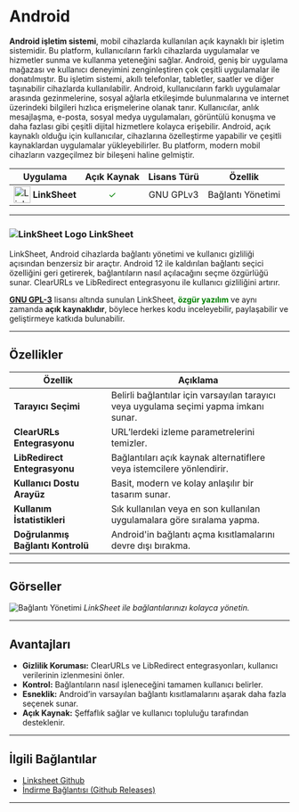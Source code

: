 <!-- NOTLAR 
 - Bu sayfa bilgi içerikli makale olacaktır.
 - Tablo eklemeyi unutmayın 
 - Uygun görseller eklemeyi unutmayın.
 - İçerik kuralları ve ekleme yapmak sayfalarını ziyaret edebilirsiniz -->

# Android

**Android işletim sistemi**, mobil cihazlarda kullanılan açık kaynaklı bir işletim sistemidir. Bu platform, kullanıcıların farklı cihazlarda uygulamalar ve hizmetler sunma ve kullanma yeteneğini sağlar. Android, geniş bir uygulama mağazası ve kullanıcı deneyimini zenginleştiren çok çeşitli uygulamalar ile donatılmıştır. Bu işletim sistemi, akıllı telefonlar, tabletler, saatler ve diğer taşınabilir cihazlarda kullanılabilir. Android, kullanıcıların farklı uygulamalar arasında gezinmelerine, sosyal ağlarla etkileşimde bulunmalarına ve internet üzerindeki bilgileri hızlıca erişmelerine olanak tanır. Kullanıcılar, anlık mesajlaşma, e-posta, sosyal medya uygulamaları, görüntülü konuşma ve daha fazlası gibi çeşitli dijital hizmetlere kolayca erişebilir. Android, açık kaynaklı olduğu için kullanıcılar, cihazlarına özelleştirme yapabilir ve çeşitli kaynaklardan uygulamalar yükleyebilirler. Bu platform, modern mobil cihazların vazgeçilmez bir bileşeni haline gelmiştir.

| Uygulama | Açık Kaynak | Lisans Türü | Özellik |
|----------|:-----------:|:-----------:|:-----------:|
| <img src="https://raw.githubusercontent.com/LinkSheet/LinkSheet/refs/heads/master/app/src/main/res/drawable/app_linksheet.png" alt="Linksheet" style="width: 30px; height: 30px; vertical-align: middle; display: inline-block;"> <span style="vertical-align: middle; display: inline-block;"> **LinkSheet** </span> |<span style="color: green;">✓</span>| GNU GPLv3       | Bağlantı Yönetimi |

---

### <span style="display: inline-block; vertical-align: middle;"> <img src="https://raw.githubusercontent.com/LinkSheet/LinkSheet/refs/heads/master/app/src/main/res/drawable/app_linksheet.png" alt="LinkSheet Logo"> </span> <span style="display: inline-block; vertical-align: middle;"> LinkSheet


LinkSheet, Android cihazlarda bağlantı yönetimi ve kullanıcı gizliliği açısından benzersiz bir araçtır. Android 12 ile kaldırılan bağlantı seçici özelliğini geri getirerek, bağlantıların nasıl açılacağını seçme özgürlüğü sunar. ClearURLs ve LibRedirect entegrasyonu ile kullanıcı gizliliğini artırır. 

**[GNU GPL-3](https://guvendekal.org/#/acik-kaynak?id=baz%c4%b1-pop%c3%bcler-a%c3%a7%c4%b1k-kaynak-lisanslar-ve-%c3%b6zellikleri)** lisansı altında sunulan LinkSheet, <span style="color:green;">**özgür yazılım**</span> ve aynı zamanda **açık kaynaklıdır**, böylece herkes kodu inceleyebilir, paylaşabilir ve geliştirmeye katkıda bulunabilir.

---

## Özellikler

| **Özellik**                      | **Açıklama**                                                                 |
|----------------------------------|-----------------------------------------------------------------------------|
| **Tarayıcı Seçimi**              | Belirli bağlantılar için varsayılan tarayıcı veya uygulama seçimi yapma imkanı sunar.    |
| **ClearURLs Entegrasyonu**       | URL’lerdeki izleme parametrelerini temizler.                                |
| **LibRedirect Entegrasyonu**     | Bağlantıları açık kaynak alternatiflere veya istemcilere yönlendirir.                        |
| **Kullanıcı Dostu Arayüz**       | Basit, modern ve kolay anlaşılır bir tasarım sunar.                         |
| **Kullanım İstatistikleri**      | Sık kullanılan veya en son kullanılan uygulamalara göre sıralama yapma.     |
| **Doğrulanmış Bağlantı Kontrolü**| Android'in bağlantı açma kısıtlamalarını devre dışı bırakma.                |

---

## Görseller

![Bağlantı Yönetimi](https://github.com/LinkSheet/LinkSheet/raw/master/readme/screenshots.webp)
*LinkSheet ile bağlantılarınızı kolayca yönetin.*

---

## Avantajları

- **Gizlilik Koruması:** ClearURLs ve LibRedirect entegrasyonları, kullanıcı verilerinin izlenmesini önler.
- **Kontrol:** Bağlantıların nasıl işleneceğini tamamen kullanıcı belirler.
- **Esneklik:** Android’in varsayılan bağlantı kısıtlamalarını aşarak daha fazla seçenek sunar.
- **Açık Kaynak:** Şeffaflık sağlar ve kullanıcı topluluğu tarafından desteklenir.

---
## İlgili Bağlantılar

- [Linksheet Github](https://github.com/LinkSheet/LinkSheet)
- [İndirme Bağlantısı (Github Releases)](https://github.com/LinkSheet/LinkSheet/releases/tag/0.0.33)
---

